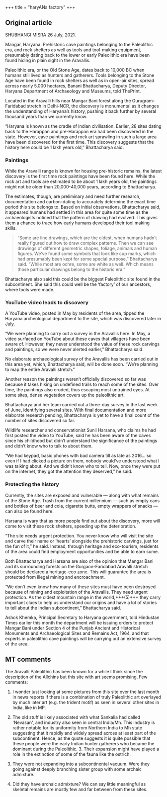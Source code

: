 +++
title = "haryANa factory"
+++

## Original article
SHUBHANGI MISRA 26 July, 2021.

Mangar, Haryana: Prehistoric cave paintings belonging to the Paleolithic era, and rock shelters as well as tools and tool-making equipment, presumably dating back to the lower or early Paleolithic era have been found hiding in plain sight in the Aravallis.

Paleolithic era, or the Old Stone Age, dates back to 10,000 BC when humans still lived as hunters and gatherers. Tools belonging to the Stone Age have been found in rock shelters as well as in open-air sites, spread across nearly 5,000 hectares, Banani Bhattacharya, Deputy Director, Haryana Department of Archaeology and Museums, told ThePrint.

Located in the Aravalli hills near Mangar Bani forest along the Gurugram-Faridabad stretch in Delhi-NCR, the discovery is monumental as it changes the understanding of Haryana’s history, pushing it back further by several thousand years than we currently know.

“Haryana is known as the cradle of Indian civilisation. Earlier, 28 sites dating back to the Harappan and pre-Harappan era had been discovered in the state. However, cave paintings and rock art sprawling in such a large area have been discovered for the first time. This discovery suggests that the history here could be 1 lakh years old,” Bhattacharya said.

### Paintings
While the Aravalli range is known for housing pre-historic remains, the latest discovery is the first time rock paintings have been found here. While the rock art and tools are estimated to be about 1 lakh years old, the paintings might not be older than 20,000-40,000 years, according to Bhattacharya.

The estimates, though, are preliminary and need further research, documentation and carbon-dating to accurately determine the exact time period this site belongs to. Based on initial observations, Bhattacharya said, it appeared humans had settled in this area for quite some time as the archaeologists noticed that the pattern of drawing had evolved. This gives them a chance to trace how early humans developed their tool making skills.

> “Some are line drawings, which are the oldest, when humans hadn’t really figured out how to draw complex patterns. Then we can see drawings of different geometric shapes, foliage, animals and human figures. We’ve found some symbols that look like cup marks, which had presumably been kept for some special purpose,” Bhattacharya said. “While most are ochre, some are white as well. Which means those particular drawings belong to the historic era.”

Bhattacharya also said this could be the biggest Paleolithic site found in the subcontinent. She said this could well be the ‘factory’ of our ancestors, where tools were made.

### YouTube video leads to discovery
A YouTube video, posted in May by residents of the area, tipped the Haryana archeological department to the site, which was discovered later in July.

“We were planning to carry out a survey in the Aravallis here. In May, a video surfaced on YouTube about these caves that villagers have been aware of. However, they never understood the value of these rock carvings and paintings, so we were never alerted earlier,” Bhattacharya said.

No elaborate archaeological survey of the Aravallis has been carried out in this area yet, which, Bhattacharya said, will be done soon. “We’re planning to map the entire Aravalli stretch.”

Another reason the paintings weren’t officially discovered so far was because it takes hiking on undefined trails to reach some of the sites. Over time, the paintings also eroded, thus escaping most untrained eyes. At some sites, dense vegetation covers up the paleolithic art.

Bhattacharya and her team carried out a three-day survey in the last week of June, identifying several sites. With final documentation and more elaborate research pending, Bhattacharya is yet to have a final count of the number of sites discovered so far.

Wildlife researcher and conservationist Sunil Harsana, who claims he had first posted the video to YouTube, said he has been aware of the caves since his childhood but didn’t understand the significance of the paintings and didn’t know who to talk to about them.

“We had keypad, basic phones with bad camera till as late as 2016… so even if I had clicked a picture on them, nobody would’ve understood what I was talking about. And we didn’t know who to tell. Now, once they were put on the internet, they got the attention they deserved,” he said.

### Protecting the history
Currently, the sites are exposed and vulnerable — along with what remains of the Stone Age. Trash from the current millennium — such as empty cans and bottles of beer and cola, cigarette butts, empty wrappers of snacks — can also be found here.

Harsana is wary that as more people find out about the discovery, more will come to visit these rock shelters, speeding up the deterioration.

“The site needs urgent protection. You never know who will visit the site and carve their name or ‘hearts’ alongside the prehistoric carvings, just for the fun of it,” he said. Instead, through heritage and eco-tourism, residents of the area could find employment opportunities and be able to earn some.

Both Bhattacharya and Harsana are also of the opinion that Mangar Bani and its surrounding forests on the Gurgaon-Faridabad Aravalli stretch should be declared a heritage-eco zone. This will guarantee the area is protected from illegal mining and encroachment.

“We don’t even know how many of these sites must have been destroyed because of mining and exploitation of the Aravallis. They need urgent protection. As the oldest mountain range in the world,+++(5)+++ they carry important clues to help us understand our origins and have a lot of stories to tell about the Indian subcontinent,” Bhattacharya said.

Ashok Khemka, Principal Secretary to Haryana government, told Hindustan Times earlier this month the department will be issuing orders to protect Mangar Bani under Section 4 of the Punjab Ancient and Historical Monuments and Archaeological Sites and Remains Act, 1964, and that experts in paleolithic cave paintings will be carrying out an extensive survey of the area.


## MT comments
The Aravalli Paleolithic has been known for a while I think since the description of the Allchins but this site with art seems promising. Few comments: 

1. I wonder just looking at some pictures from this site over the last month in news reports if there is a combination of truly Paleolithic art overlayed by much later art (e.g. the trident motif) as seen in several other sites in India, like in MP. 

2. The old stuff is likely associated with what Sankalia had called 'Nevasan', and industry also seen in central India/Mh. This industry is rather notable for its uniformity from Northern India to Mh state suggesting that it rapidly and widely spread across at least part of the subcontinent. Hence, as the quote suggests it is quite possible that these people were the early Indian hunter gatherers who became the dominant during the Paleolithic. 3. Their expansion might have played a role in the extinction of some of the fauna like the ostrich. 

4. They were not expanding into a subcontinental vacuum. Were they going against deeply branching sister group with some archaic admixture. 

5. Did they have archaic admixture? We can say little meaningful as skeletal remains are mostly few and far between from these sites.